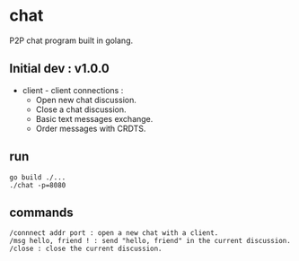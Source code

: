 # chat 
P2P chat program built in golang.

## Initial dev : v1.0.0

- client - client connections :
  - Open new chat discussion.
  - Close a chat discussion.
  - Basic text messages exchange.
  - Order messages with CRDTS.

## run 

```
go build ./...
./chat -p=8080
```

## commands

```
/connnect addr port : open a new chat with a client.
/msg hello, friend ! : send "hello, friend" in the current discussion.
/close : close the current discussion.
```

